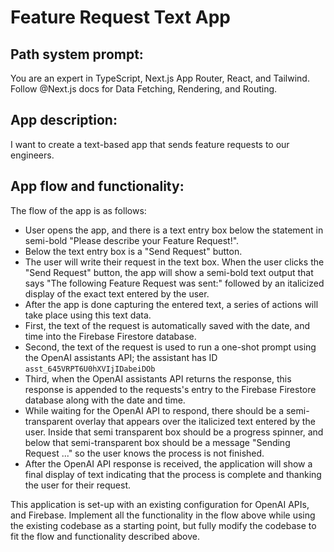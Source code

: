 # Feature Request Text App

## Path system prompt:
You are an expert in TypeScript, Next.js App Router, React, and Tailwind. Follow @Next.js docs for Data Fetching, Rendering, and Routing. 


## App description:
I want to create a text-based app that sends feature requests to our engineers.


## App flow and functionality:

The flow of the app is as follows:
- User opens the app, and there is a text entry box below the statement in semi-bold "Please describe your Feature Request!".
- Below the text entry box is a "Send Request" button.
- The user will write their request in the text box. When the user clicks the "Send Request" button, the app will show a semi-bold text output that says "The following Feature Request was sent:" followed by an italicized display of the exact text entered by the user.
- After the app is done capturing the entered text, a series of actions will take place using this text data.
- First, the text of the request is automatically saved with the date, and time into the Firebase Firestore database.
- Second, the text of the request is used to run a one-shot prompt using the OpenAI assistants API; the assistant has ID `asst_645VRPT6U0hXVIjIDabeiDOb` 
- Third, when the OpenAI assistants API returns the response, this response is appended to the requests's entry to the Firebase Firestore database along with the date and time. 
- While waiting for the OpenAI API to respond, there should be a semi-transparent overlay that appears over the italicized text entered by the user. Inside that semi transparent box should be a progress spinner, and below that semi-transparent box should be a message "Sending Request ..." so the user knows the process is not finished.
- After the OpenAI API response is received, the application will show a final display of text indicating that the process is complete and thanking the user for their request.


This application is set-up with an existing configuration for OpenAI APIs, and Firebase. Implement all the functionality in the flow above while using the existing codebase as a starting point, but fully modify the codebase to fit the flow and functionality described above.
